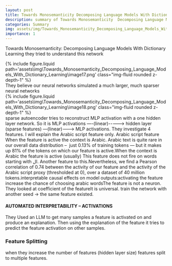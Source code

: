 ```yaml
---
layout: post
title: Towards Monosemanticity Decomposing Language Models With Dictionary Learning
description: summary of Towards Monosemanticity  Decomposing Language Models With Dictionary Learning
categories: Summary
img: assets/img/Towards_Monosemanticity_Decomposing_Language_Models_With_Dictionary_Learning/image17.png 
importance: 1
---
```



Towards Monosemanticity: Decomposing Language Models With Dictionary Learning
they tried to understand this network
<div class="row">
        <div class="col-sm mt-3 mt-md-0">
            {% include figure.liquid path='assets\img\Towards_Monosemanticity_Decomposing_Language_Models_With_Dictionary_Learning\image17.png' class="img-fluid rounded z-depth-1" %}
        </div>
    </div>
They believe our neural networks simulated a much larger, much sparser neural networks
<div class="row">
        <div class="col-sm mt-3 mt-md-0">
            {% include figure.liquid path='assets\img\Towards_Monosemanticity_Decomposing_Language_Models_With_Dictionary_Learning\image18.png' class="img-fluid rounded z-depth-1" %}
        </div>
    </div>
sparse autoencoder tries to reconstruct MLP activation with a one hidden layer network. So it is 
MLP activations —-(linear)-----> hidden layer (sparse features) —(linear)---> MLP activations.
They investigate 4 features. I will explain the Arabic script feature only.
Arabic script feature
When the feature is active the context is Arabic. Arabic text is quite rare in our overall data distribution –  just 0.13% of training tokens — but it makes up 81% of the tokens on which our feature is active.When the context is Arabic the feature is active (usually) This feature does not fire on words starting with ال. Another feature to this.Nevertheless, we find a Pearson correlation of 0.74 between the activity of our feature and the activity of the Arabic script proxy (thresholded at 0), over a dataset of 40 million tokens.interpretable causal effects on model outputs:activating the feature increase the chance of choosing arabic wordsThe feature is not a neuron. They looked at coefficient of the featureIt is universal. train the network with another seed -> the same feature existed. 
<h4> AUTOMATED INTERPRETABILITY – ACTIVATIONS </h4>
They Used an LLM to get many samples a feature is activated on and produce an explanation. Then using the explanation of the feature it tries to predict the feature activation on other samples. 
<h3> Feature Splitting </h3>
when they increase the number of features (hidden layer size) features split to multiple features. 
